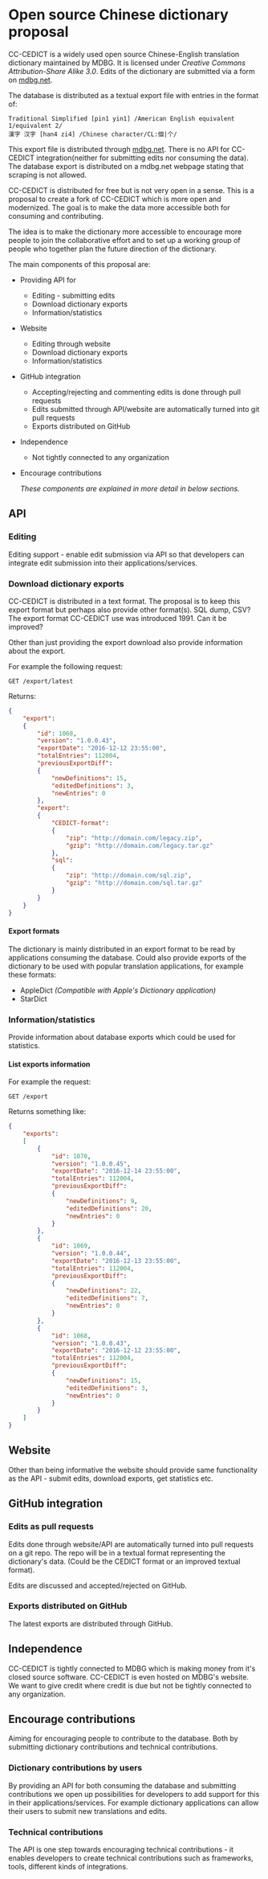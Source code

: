 # Open source Chinese dictionary proposal
CC-CEDICT is a widely used open source Chinese-English translation dictionary maintained by MDBG. It is licensed under *Creative Commons Attribution-Share Alike 3.0*. Edits of the dictionary are submitted via a form on [mdbg.net](https://cc-cedict.org/editor/editor.php). 

The database is distributed as a textual export file with entries in the format of:
```
Traditional Simplified [pin1 yin1] /American English equivalent 1/equivalent 2/
漢字 汉字 [han4 zi4] /Chinese character/CL:個|个/
```
This export file is distributed through [mdbg.net](https://www.mdbg.net/chindict/chindict.php?page=cedict). There is no API for CC-CEDICT integration(neither for submitting edits nor consuming the data). The database export is distributed on a mdbg.net webpage stating that scraping is not allowed.

CC-CEDICT is distributed for free but is not very open in a sense. This is a proposal to create a fork of CC-CEDICT which is more open and modernized. The goal is to make the data more accessible both for consuming and contributing.

The idea is to make the dictionary more accessible to encourage more people to join the collaborative effort and to set up a working group of people who together plan the future direction of the dictionary.

The main components of this proposal are:

* Providing API for
  * Editing - submitting edits
  * Download dictionary exports
  * Information/statistics
* Website
  * Editing through website
  * Download dictionary exports
  * Information/statistics
* GitHub integration
  * Accepting/rejecting and commenting edits is done through pull requests
  * Edits submitted through API/website are automatically turned into git pull requests
  * Exports distributed on GitHub
* Independence
  * Not tightly connected to any organization
* Encourage contributions

  *These components are explained in more detail in below sections.*

## API
### Editing
Editing support - enable edit submission via API so that developers can integrate edit submission into their applications/services.


### Download dictionary exports
CC-CEDICT is distributed in a text format. The proposal is to keep this export format but perhaps also provide other format(s). SQL dump, CSV? The export format CC-CEDICT use was introduced 1991. Can it be improved?

Other than just providing the export download also provide information about the export.

For example the following request:

```
GET /export/latest
```

Returns:

```json
{
	"export":
	{
		"id": 1068,
		"version": "1.0.0.43",
		"exportDate": "2016-12-12 23:55:00",
		"totalEntries": 112004,
		"previousExportDiff":
		{
			"newDefinitions": 15,
			"editedDefinitions": 3,
			"newEntries": 0
		},
		"export":
		{
			"CEDICT-format":
			{
				"zip": "http://domain.com/legacy.zip",
				"gzip": "http://domain.com/legacy.tar.gz"
			},
			"sql":
			{
				"zip": "http://domain.com/sql.zip",
				"gzip": "http://domain.com/sql.tar.gz"
			}
		}
	}
}
```

#### Export formats
The dictionary is mainly distributed in an export format to be read by applications consuming the database. Could also provide exports of the dictionary to be used with popular translation applications, for example these formats:

 * AppleDict *(Compatible with Apple's Dictionary application)*
 * StarDict

### Information/statistics
Provide information about database exports which could be used for statistics.

#### List exports information
For example the request:

```http
GET /export
```

Returns something like:

```json
{
	"exports":
	[
		{
			"id": 1070,
			"version": "1.0.0.45",
			"exportDate": "2016-12-14 23:55:00",
			"totalEntries": 112004,
			"previousExportDiff":
			{
				"newDefinitions": 9,
				"editedDefinitions": 20,
				"newEntries": 0
			}
		},
		{
			"id": 1069,
			"version": "1.0.0.44",
			"exportDate": "2016-12-13 23:55:00",
			"totalEntries": 112004,
			"previousExportDiff":
			{
				"newDefinitions": 22,
				"editedDefinitions": 7,
				"newEntries": 0
			}
		},
		{
			"id": 1068,
			"version": "1.0.0.43",
			"exportDate": "2016-12-12 23:55:00",
			"totalEntries": 112004,
			"previousExportDiff":
			{
				"newDefinitions": 15,
				"editedDefinitions": 3,
				"newEntries": 0
			}
		}
	]
}
```

## Website
Other than being informative the website should provide same functionality as the API - submit edits, download exports, get statistics etc.

## GitHub integration
### Edits as pull requests
Edits done through website/API are automatically turned into pull requests on a git repo. The repo will be in a textual format representing the dictionary's data. (Could be the CEDICT format or an improved textual format).

Edits are discussed and accepted/rejected on GitHub.

### Exports distributed on GitHub
The latest exports are distributed through GitHub.


## Independence
CC-CEDICT is tightly connected to MDBG which is making money from it's closed source software. CC-CEDICT is even hosted on MDBG's website. We want to give credit where credit is due but not be tightly connected to any organization.

## Encourage contributions
Aiming for encouraging people to contribute to the database. Both by submitting dictionary contributions and technical contributions.

### Dictionary contributions by users
By providing an API for both consuming the database and submitting contributions we open up possibilities for developers to add support for this in their applications/services. For example dictionary applications can allow their users to submit new translations and edits.

### Technical contributions
The API is one step towards encouraging technical contributions - it enables developers to create technical contributions such as frameworks, tools, different kinds of integrations.
